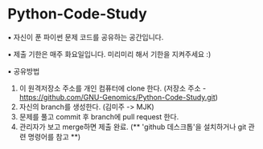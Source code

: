 # Python-Code-Study

▪ 자신이 푼 파이썬 문제 코드를 공유하는 공간입니다.

▪ 제출 기한은 매주 화요일입니다. 미리미리 해서 기한을 지켜주세요 :)

▪ 공유방법
  1. 이 원격저장소 주소를 개인 컴퓨터에 clone 한다. (저장소 주소 - https://github.com/GNU-Genomics/Python-Code-Study.git)
  2. 자신의 branch를 생성한다. (김미주 -> MJK)
  3. 문제를 풀고 commit 후 branch에 pull request 한다.
  4. 관리자가 보고 merge하면 제출 완료.
  (** 'github 데스크톱'을 설치하거나 git 관련 명령어를 참고 **)

